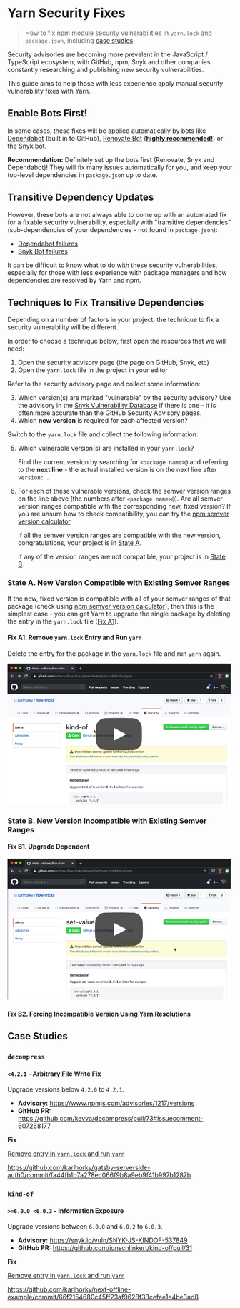 # Yarn Security Fixes

> How to fix npm module security vulnerabilities in `yarn.lock` and `package.json`, including [case studies](#case-studies)

Security advisories are becoming more prevalent in the JavaScript / TypeScript ecosystem, with GitHub, npm, Snyk and other companies constantly researching and publishing new security vulnerabilities.

This guide aims to help those with less experience apply manual security vulnerability fixes with Yarn.

## Enable Bots First!

In some cases, these fixes will be applied automatically by bots like [Dependabot](https://dependabot.com/) (built in to GitHub), [Renovate Bot](https://renovate.whitesourcesoftware.com/) ([**highly recommended!**](https://twitter.com/karlhorky/status/1245009)) or the [Snyk bot](https://support.snyk.io/hc/en-us/articles/360004032117-GitHub-scan-monitor-and-remediate).

**Recommendation:** Definitely set up the bots first (Renovate, Snyk and Dependabot)! They will fix many issues automatically for you, and keep your top-level dependencies in `package.json` up to date.

## Transitive Dependency Updates

However, these bots are not always able to come up with an automated fix for a fixable security vulnerability, especially with "transitive dependencies" (sub-dependencies of your dependencies - not found in `package.json`):

- [Dependabot failures](https://twitter.com/karlhorky/status/1239183744625446919)
- [Snyk Bot failures](https://twitter.com/karlhorky/status/1244712138511351809)

It can be difficult to know what to do with these security vulnerabilities, especially for those with less experience with package managers and how dependencies are resolved by Yarn and npm.

## Techniques to Fix Transitive Dependencies

Depending on a number of factors in your project, the technique to fix a security vulnerability will be different.

In order to choose a technique below, first open the resources that we will need:

1. Open the security advisory page (the page on GitHub, Snyk, etc)
2. Open the `yarn.lock` file in the project in your editor

Refer to the security advisory page and collect some information:

3. Which version(s) are marked "vulnerable" by the security advisory? Use the advisory in the [Snyk Vulnerability Database](https://snyk.io/vuln/) if there is one - it is often more accurate than the GitHub Security Advisory pages.
4. Which **new version** is required for each affected version?

Switch to the `yarn.lock` file and collect the following information:

5. Which vulnerable version(s) are installed in your `yarn.lock`?
   
   Find the current version by searching for `<package name>@` and referring to the **next line** - the actual installed version is on the next line after `version: `.
6. For each of these vulnerable versions, check the semver version ranges on the line above (the numbers after `<package name>@`). Are all semver version ranges compatible with the corresponding new, fixed version? If you are unsure how to check compatibility, you can try the [npm semver version calculator](https://semver.npmjs.com/).
   
   If all the semver version ranges are compatible with the new version, congratulations, your project is in [State A](#state-a-new-version-compatible-with-existing-semver-ranges).
   
   If any of the version ranges are not compatible, your project is in [State B](#state-b-new-version-incompatible-with-existing-semver-ranges).

### State A. New Version Compatible with Existing Semver Ranges

If the new, fixed version is compatible with all of your semver ranges of that package (check using [npm semver version calculator](https://semver.npmjs.com/)), then this is the simplest case - you can get Yarn to upgrade the single package by deleting the entry in the `yarn.lock` file ([Fix A1](#fix-a1-remove-yarn-lock-entry-and-run-yarn)).

#### Fix A1. Remove `yarn.lock` Entry and Run `yarn`

Delete the entry for the package in the `yarn.lock` file and run `yarn` again.

<a href="https://www.youtube.com/watch?v=iOYTpHRzL0A">
  <img src="upgrade-package.png" alt="Screen capture illustrating steps of upgrading dependency" />
</a>

### State B. New Version Incompatible with Existing Semver Ranges

#### Fix B1. Upgrade Dependent

<a href="https://www.youtube.com/watch?v=tIofvKtMT3U">
  <img src="upgrade-dependent.png" alt="Screen capture illustrating steps of upgrading dependent" />
</a>

#### Fix B2. Forcing Incompatible Version Using Yarn Resolutions

## Case Studies

### `decompress`

#### `<4.2.1` - Arbitrary File Write Fix

Upgrade versions below `4.2.0` to `4.2.1`.

- **Advisory:** https://www.npmjs.com/advisories/1217/versions
- **GitHub PR:** https://github.com/kevva/decompress/pull/73#issuecomment-607268177

**Fix**

[Remove entry in `yarn.lock` and run `yarn`](https://github.com/karlhorky/yarn-lock-security-fixes/blob/master/README.md#1a-removing-yarnlock-entry-and-running-yarn)

https://github.com/karlhorky/gatsby-serverside-auth0/commit/fa44fb1b7a278ec066f9b8a9eb9f41b997b1287b

### `kind-of`

#### `>=6.0.0 <6.0.3` - Information Exposure

Upgrade versions between `6.0.0` and `6.0.2` to `6.0.3`.

- **Advisory:** https://snyk.io/vuln/SNYK-JS-KINDOF-537849
- **GitHub PR:** https://github.com/jonschlinkert/kind-of/pull/31

**Fix**

[Remove entry in `yarn.lock` and run `yarn`](https://github.com/karlhorky/yarn-lock-security-fixes/blob/master/README.md#1a-removing-yarnlock-entry-and-running-yarn)

https://github.com/karlhorky/next-offline-example/commit/66f2154680c45ff23af9628f33cefee1e4be3ad8
